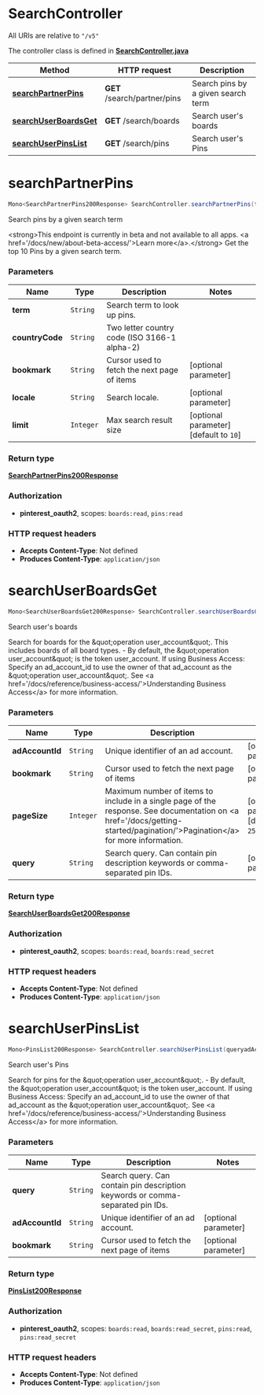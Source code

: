 # SearchController

All URIs are relative to `"/v5"`

The controller class is defined in **[SearchController.java](../../src/main/java/org/openapitools/controller/SearchController.java)**

Method | HTTP request | Description
------------- | ------------- | -------------
[**searchPartnerPins**](#searchPartnerPins) | **GET** /search/partner/pins | Search pins by a given search term
[**searchUserBoardsGet**](#searchUserBoardsGet) | **GET** /search/boards | Search user&#39;s boards
[**searchUserPinsList**](#searchUserPinsList) | **GET** /search/pins | Search user&#39;s Pins

<a id="searchPartnerPins"></a>
# **searchPartnerPins**
```java
Mono<SearchPartnerPins200Response> SearchController.searchPartnerPins(termcountryCodebookmarklocalelimit)
```

Search pins by a given search term

&lt;strong&gt;This endpoint is currently in beta and not available to all apps. &lt;a href&#x3D;&#39;/docs/new/about-beta-access/&#39;&gt;Learn more&lt;/a&gt;.&lt;/strong&gt;  Get the top 10 Pins by a given search term.

### Parameters
Name | Type | Description  | Notes
------------- | ------------- | ------------- | -------------
**term** | `String` | Search term to look up pins. |
**countryCode** | `String` | Two letter country code (ISO 3166-1 alpha-2) |
**bookmark** | `String` | Cursor used to fetch the next page of items | [optional parameter]
**locale** | `String` | Search locale. | [optional parameter]
**limit** | `Integer` | Max search result size | [optional parameter] [default to `10`]

### Return type
[**SearchPartnerPins200Response**](../../docs/models/SearchPartnerPins200Response.md)

### Authorization
* **pinterest_oauth2**, scopes: `boards:read`, `pins:read`

### HTTP request headers
 - **Accepts Content-Type**: Not defined
 - **Produces Content-Type**: `application/json`

<a id="searchUserBoardsGet"></a>
# **searchUserBoardsGet**
```java
Mono<SearchUserBoardsGet200Response> SearchController.searchUserBoardsGet(adAccountIdbookmarkpageSizequery)
```

Search user&#39;s boards

Search for boards for the \&quot;operation user_account\&quot;. This includes boards of all board types. - By default, the \&quot;operation user_account\&quot; is the token user_account.  If using Business Access: Specify an ad_account_id to use the owner of that ad_account as the \&quot;operation user_account\&quot;. See &lt;a href&#x3D;&#39;/docs/reference/business-access/&#39;&gt;Understanding Business Access&lt;/a&gt; for more information.

### Parameters
Name | Type | Description  | Notes
------------- | ------------- | ------------- | -------------
**adAccountId** | `String` | Unique identifier of an ad account. | [optional parameter]
**bookmark** | `String` | Cursor used to fetch the next page of items | [optional parameter]
**pageSize** | `Integer` | Maximum number of items to include in a single page of the response. See documentation on &lt;a href&#x3D;&#39;/docs/getting-started/pagination/&#39;&gt;Pagination&lt;/a&gt; for more information. | [optional parameter] [default to `25`]
**query** | `String` | Search query. Can contain pin description keywords or comma-separated pin IDs. | [optional parameter]

### Return type
[**SearchUserBoardsGet200Response**](../../docs/models/SearchUserBoardsGet200Response.md)

### Authorization
* **pinterest_oauth2**, scopes: `boards:read`, `boards:read_secret`

### HTTP request headers
 - **Accepts Content-Type**: Not defined
 - **Produces Content-Type**: `application/json`

<a id="searchUserPinsList"></a>
# **searchUserPinsList**
```java
Mono<PinsList200Response> SearchController.searchUserPinsList(queryadAccountIdbookmark)
```

Search user&#39;s Pins

Search for pins for the \&quot;operation user_account\&quot;. - By default, the \&quot;operation user_account\&quot; is the token user_account.  If using Business Access: Specify an ad_account_id to use the owner of that ad_account as the \&quot;operation user_account\&quot;. See &lt;a href&#x3D;&#39;/docs/reference/business-access/&#39;&gt;Understanding Business Access&lt;/a&gt; for more information.

### Parameters
Name | Type | Description  | Notes
------------- | ------------- | ------------- | -------------
**query** | `String` | Search query. Can contain pin description keywords or comma-separated pin IDs. |
**adAccountId** | `String` | Unique identifier of an ad account. | [optional parameter]
**bookmark** | `String` | Cursor used to fetch the next page of items | [optional parameter]

### Return type
[**PinsList200Response**](../../docs/models/PinsList200Response.md)

### Authorization
* **pinterest_oauth2**, scopes: `boards:read`, `boards:read_secret`, `pins:read`, `pins:read_secret`

### HTTP request headers
 - **Accepts Content-Type**: Not defined
 - **Produces Content-Type**: `application/json`

